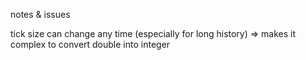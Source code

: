 notes & issues

tick size can change any time (especially for long history) => makes it complex to convert double into integer

